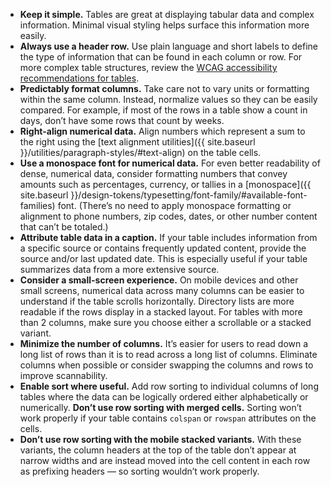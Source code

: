 - **Keep it simple.** Tables are great at displaying tabular data and complex information. Minimal visual styling helps surface this information more easily.
- **Always use a header row.** Use plain language and short labels to define the type of information that can be found in each column or row. For more complex table structures, review the [WCAG accessibility recommendations for tables](https://www.w3.org/WAI/tutorials/tables/).
- **Predictably format columns.** Take care not to vary units or formatting within the same column. Instead, normalize values so they can be easily compared. For example, if most of the rows in a table show a count in days, don’t have some rows that count by weeks.
- **Right-align numerical data.** Align numbers which represent a sum to the right using the [text alignment utilities]({{ site.baseurl }}/utilities/paragraph-styles/#text-align) on the table cells.
- **Use a monospace font for numerical data.** For even better readability of dense, numerical data, consider formatting numbers that convey amounts such as percentages, currency, or tallies in a [monospace]({{ site.baseurl }}/design-tokens/typesetting/font-family/#available-font-families) font. (There’s no need to apply monospace formatting or alignment to phone numbers, zip codes, dates, or other number content that can’t be totaled.)
- **Attribute table data in a caption.** If your table includes information from a specific source or contains frequently updated content, provide the source and/or last updated date. This is especially useful if your table summarizes data from a more extensive source.
- **Consider a small-screen experience.** On mobile devices and other small screens, numerical data across many columns can be easier to understand if the table scrolls horizontally. Directory lists are more readable if the rows display in a stacked layout. For tables with more than 2 columns, make sure you choose either a scrollable or a stacked variant.
- **Minimize the number of columns.** It’s easier for users to read down a long list of rows than it is to read across a long list of columns. Eliminate columns when possible or consider swapping the columns and rows to improve scannability.
- **Enable sort where useful.** Add row sorting to individual columns of long tables where the data can be logically ordered either alphabetically or numerically. **Don’t use row sorting with merged cells.** Sorting won’t work properly if your table contains `colspan` or `rowspan` attributes on the cells.
- **Don’t use row sorting with the mobile stacked variants.** With these variants, the column headers at the top of the table don’t appear at narrow widths and are instead moved into the cell content in each row as prefixing headers — so sorting wouldn’t work properly.

